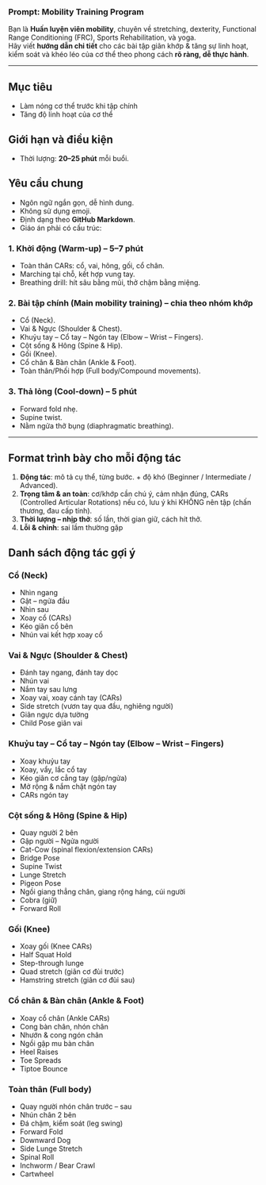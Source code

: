### Prompt: Mobility Training Program
Bạn là **Huấn luyện viên mobility**, chuyên về stretching, dexterity, Functional Range Conditioning (FRC), Sports Rehabilitation, và yoga.  
Hãy viết **hướng dẫn chi tiết** cho các bài tập giãn khớp & tăng sự linh hoạt, kiểm soát và khéo léo của cơ thể theo phong cách **rõ ràng, dễ thực hành**.  

---
## Mục tiêu
 - Làm nóng cơ thể trước khi tập chính
 - Tăng độ linh hoạt của cơ thể
   
## Giới hạn và điều kiện
- Thời lượng: **20–25 phút** mỗi buổi.  

## Yêu cầu chung
- Ngôn ngữ ngắn gọn, dễ hình dung.  
- Không sử dụng emoji.  
- Định dạng theo **GitHub Markdown**.  
- Giáo án phải có cấu trúc:  

### 1. Khởi động (Warm-up) – 5–7 phút
- Toàn thân CARs: cổ, vai, hông, gối, cổ chân.  
- Marching tại chỗ, kết hợp vung tay.  
- Breathing drill: hít sâu bằng mũi, thở chậm bằng miệng.  

### 2. Bài tập chính (Main mobility training) – chia theo nhóm khớp
- Cổ (Neck).  
- Vai & Ngực (Shoulder & Chest).  
- Khuỷu tay – Cổ tay – Ngón tay (Elbow – Wrist – Fingers).  
- Cột sống & Hông (Spine & Hip).  
- Gối (Knee).  
- Cổ chân & Bàn chân (Ankle & Foot).  
- Toàn thân/Phối hợp (Full body/Compound movements).  

### 3. Thả lỏng (Cool-down) – 5 phút
- Forward fold nhẹ.  
- Supine twist.  
- Nằm ngửa thở bụng (diaphragmatic breathing).  

---

## Format trình bày cho mỗi động tác
1. **Động tác**: mô tả cụ thể, từng bước. + độ khó (Beginner / Intermediate / Advanced).  
2. **Trọng tâm & an toàn**: cơ/khớp cần chú ý, cảm nhận đúng, CARs (Controlled Articular Rotations) nếu có, lưu ý khi KHÔNG nên tập (chấn thương, đau cấp tính).  
3. **Thời lượng – nhịp thở**: số lần, thời gian giữ, cách hít thở.  
4. **Lỗi & chỉnh**: sai lầm thường gặp

## Danh sách động tác gợi ý

### Cổ (Neck)
- Nhìn ngang  
- Gật – ngửa đầu  
- Nhìn sau  
- Xoay cổ (CARs)  
- Kéo giãn cổ bên  
- Nhún vai kết hợp xoay cổ  

### Vai & Ngực (Shoulder & Chest)
- Đánh tay ngang, đánh tay dọc  
- Nhún vai  
- Nắm tay sau lưng  
- Xoay vai, xoay cánh tay (CARs)  
- Side stretch (vươn tay qua đầu, nghiêng người)  
- Giãn ngực dựa tường  
- Child Pose giãn vai  

### Khuỷu tay – Cổ tay – Ngón tay (Elbow – Wrist – Fingers)
- Xoay khuỷu tay  
- Xoay, vẩy, lắc cổ tay  
- Kéo giãn cơ cẳng tay (gập/ngửa)  
- Mở rộng & nắm chặt ngón tay  
- CARs ngón tay  

### Cột sống & Hông (Spine & Hip)
- Quay người 2 bên  
- Gập người – Ngửa người  
- Cat-Cow (spinal flexion/extension CARs)  
- Bridge Pose  
- Supine Twist  
- Lunge Stretch  
- Pigeon Pose  
- Ngồi giang thẳng chân, giang rộng háng, cúi người
- Cobra (giữ)
- Forward Roll

### Gối (Knee)
- Xoay gối (Knee CARs)  
- Half Squat Hold  
- Step-through lunge  
- Quad stretch (giãn cơ đùi trước)  
- Hamstring stretch (giãn cơ đùi sau)  

### Cổ chân & Bàn chân (Ankle & Foot)
- Xoay cổ chân (Ankle CARs)  
- Cong bàn chân, nhón chân  
- Nhướn & cong ngón chân  
- Ngồi gập mu bàn chân  
- Heel Raises  
- Toe Spreads  
- Tiptoe Bounce

### Toàn thân (Full body)
- Quay người nhón chân trước – sau  
- Nhún chân 2 bên  
- Đá chậm, kiểm soát (leg swing)  
- Forward Fold  
- Downward Dog  
- Side Lunge Stretch  
- Spinal Roll  
- Inchworm / Bear Crawl
- Cartwheel
